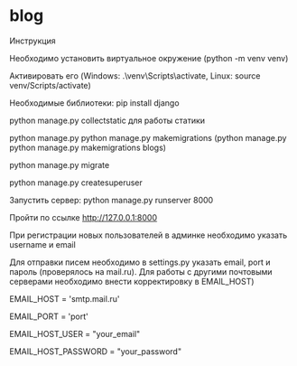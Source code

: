 # blog

Инструкция

Необходимо установить виртуальное окружение (python -m venv venv)

Активировать его (Windows: .\venv\Scripts\activate, Linux: source venv/Scripts/activate)

Необходимые библиотеки:
          pip install django

python manage.py collectstatic для работы статики

python manage.py python manage.py makemigrations (python manage.py python manage.py makemigrations blogs)

python manage.py migrate

python manage.py createsuperuser

Запустить сервер: python manage.py runserver 8000

Пройти по ссылке http://127.0.0.1:8000

При регистрации новых пользователей в админке необходимо указать username и email

Для отправки писем необходимо в settings.py указать email, port и пароль (проверялось на mail.ru). Для работы с другими почтовыми серверами необходимо внести корректировку в EMAIL_HOST)
 

EMAIL_HOST = 'smtp.mail.ru'

EMAIL_PORT = 'port'

EMAIL_HOST_USER = "your_email"

EMAIL_HOST_PASSWORD = "your_password"
